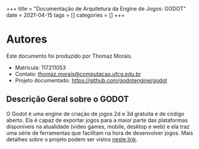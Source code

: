 +++
title = "Documentação de Arquitetura da Engine de Jogos: GODOT"
date = 2021-04-15
tags = []
categories = []
+++

# Autores

Este documento foi produzido por Thomaz Morais.

- Matrícula: 117211053
- Contato: thomaz.morais@computacao.ufcg.edu.br
- Projeto documentado: https://github.com/godotengine/godot


## Descrição Geral sobre o GODOT

O Godot é uma engine de criação de jogos 2d e 3d gratuita e de código aberto. Ela é capaz de exportar jogos para a maior parte das plataformas disponíveis na atualidade (video games, mobile, desktop e web) e ela traz uma série de ferramentas que facilitam na hora de desenvolver jogos. Mais detalhes sobre o projeto podem ser vistos [neste link](https://godotengine.org/).